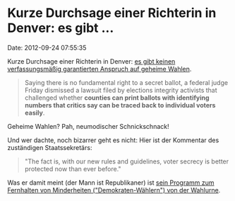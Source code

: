 Kurze Durchsage einer Richterin in Denver: es gibt \...
=======================================================

Date: 2012-09-24 07:55:35

Kurze Durchsage einer Richterin in Denver: [es gibt keinen
verfassungsmäßig garantierten Anspruch auf geheime
Wahlen](http://www.denverpost.com/breakingnews/ci_21601455/federal-judge-says-no-constitutional-right-secret-ballot).

> Saying there is no fundamental right to a secret ballot, a federal
> judge Friday dismissed a lawsuit filed by elections integrity
> activists that challenged whether **counties can print ballots with
> identifying numbers that critics say can be traced back to individual
> voters easily**.

Geheime Wahlen? Pah, neumodischer Schnickschnack!

Und wer dachte, noch bizarrer geht es nicht: Hier ist der Kommentar des
zuständigen Staatssekretärs:

> \"The fact is, with our new rules and guidelines, voter secrecy is
> better protected now than ever before.\"

Was er damit meint (der Mann ist Republikaner) ist [sein Programm zum
Fernhalten von Minderheiten (\"Demokraten-Wählern\") von der
Wahlurne](http://www.huffingtonpost.com/2012/08/31/16-cancel-voter-registrat_0_n_1846068.html).
